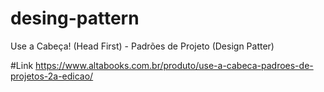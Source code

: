 # desing-pattern
Use a Cabeça! (Head First) - Padrões de Projeto (Design Patter)

#Link
https://www.altabooks.com.br/produto/use-a-cabeca-padroes-de-projetos-2a-edicao/